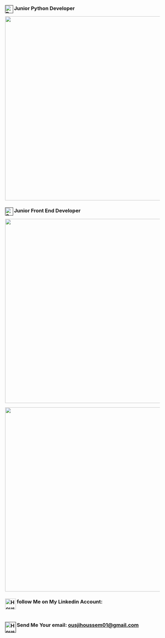 ### [<img align="left" alt="Python" width="26px" src="https://github.com/abranhe/programming-languages-logos/blob/master/src/python/python_128x128.png" />]()Junior Python Developer 
<p align="center">
  <img width="600" src="https://user-images.githubusercontent.com/86334640/125223146-8f93d200-e2cb-11eb-8676-5a6fb851f12f.png" />
</p>

### [<img align="left" alt="SQL" width="26px" src="https://image.flaticon.com/icons/png/128/841/841364.png" />]()Junior Front End Developer
<p align="center">
  <img width="600" src="https://user-images.githubusercontent.com/86334640/125225857-3f6b3e80-e2d0-11eb-868b-837447324d1f.png" />
</p>

<p align="center">
  <img width="600" src="https://user-images.githubusercontent.com/86334640/125228115-7e9b8e80-e2d4-11eb-9a1d-dfe0c0c08b15.png" />
</p>

<!--
- 🔭 I’m currently a computer science student and Freelancer
- 🌱 I’m currently learning python and frontend Developement
- 👯 I’m looking to contribute more and more
- ⚡ Fun fact: My friends tell me that i'm the lonely one but actually im not alone with my laptop
-->
### follow Me on My Linkedin Account: [<img align="left" alt="Houssem Ousji | LinkedIn" width="35px" src="https://image.flaticon.com/icons/png/512/174/174857.png" />](https://www.linkedin.com/in/ousji-houssem-601532206/)
<br />

### Send Me Your email: [<img align="left" alt="Houssem Ousji | Gmail" width="35px" src="https://image.flaticon.com/icons/png/512/888/888853.png" />]()ousjihoussem01@gmail.com



<br />
